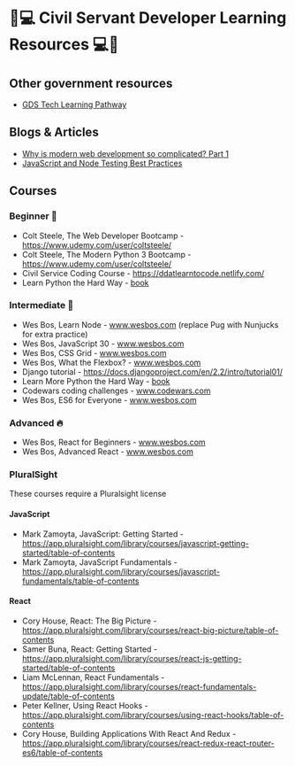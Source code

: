 
# 🔰💻 Civil Servant Developer Learning Resources 💻🔰

## Other government resources

* [GDS Tech Learning Pathway](https://gds-tech-learning-pathway.cloudapps.digital/#learning-pathways-at-gds)

## Blogs & Articles

* [Why is modern web development so complicated? Part 1](https://www.vrk.dev/2019/07/11/why-is-modern-web-development-so-complicated-a-long-yet-hasty-explanation-part-1/)
* [JavaScript and Node Testing Best Practices](https://github.com/goldbergyoni/javascript-testing-best-practices/blob/master/readme.md)

## Courses

### Beginner 👶

* Colt Steele, The Web Developer Bootcamp - https://www.udemy.com/user/coltsteele/
* Colt Steele, The Modern Python 3 Bootcamp - https://www.udemy.com/user/coltsteele/
* Civil Service Coding Course - https://ddatlearntocode.netlify.com/
* Learn Python the Hard Way - [book](https://www.amazon.co.uk/Learn-Python-Hard-Way-Introduction/dp/0134692888/ref=pd_sim_14_2/259-2932589-9826438?_encoding=UTF8&pd_rd_i=0134692888&pd_rd_r=7e445ed2-9d27-4fe9-a993-b80baca3e763&pd_rd_w=CX9la&pd_rd_wg=Vdjwf&pf_rd_p=1b8636ae-4f21-4403-a813-e8849dd46de4&pf_rd_r=0KP9VXVBYZB1Y63ZMKA9&psc=1&refRID=0KP9VXVBYZB1Y63ZMKA9)

### Intermediate 👩

* Wes Bos, Learn Node - www.wesbos.com (replace Pug with Nunjucks for extra practice)
* Wes Bos, JavaScript 30 - www.wesbos.com
* Wes Bos, CSS Grid - www.wesbos.com
* Wes Bos, What the Flexbox? - www.wesbos.com
* Django tutorial - https://docs.djangoproject.com/en/2.2/intro/tutorial01/
* Learn More Python the Hard Way - [book](https://www.amazon.co.uk/Learn-More-Python-Hard-Way/dp/0134123484/ref=pd_bxgy_14_img_2/259-2932589-9826438?_encoding=UTF8&pd_rd_i=0134123484&pd_rd_r=2578a3af-cd09-472e-ab3c-a2d8b83d85df&pd_rd_w=6VY7l&pd_rd_wg=4Ie90&pf_rd_p=7a9d3b22-47b7-4932-be38-57f4219c3325&pf_rd_r=W7QGF06SKXHP5CJAFNXH&psc=1&refRID=W7QGF06SKXHP5CJAFNXH)
* Codewars coding challenges - www.codewars.com 
* Wes Bos, ES6 for Everyone - www.wesbos.com

### Advanced 🔥

* Wes Bos, React for Beginners - www.wesbos.com
* Wes Bos, Advanced React - www.wesbos.com

### PluralSight
These courses require a Pluralsight license

#### JavaScript
* Mark Zamoyta, JavaScript: Getting Started - https://app.pluralsight.com/library/courses/javascript-getting-started/table-of-contents
* Mark Zamoyta, JavaScript Fundamentals - https://app.pluralsight.com/library/courses/javascript-fundamentals/table-of-contents

#### React
* Cory House, React: The Big Picture - https://app.pluralsight.com/library/courses/react-big-picture/table-of-contents
* Samer Buna, React: Getting Started - https://app.pluralsight.com/library/courses/react-js-getting-started/table-of-contents
* Liam McLennan, React Fundamentals - https://app.pluralsight.com/library/courses/react-fundamentals-update/table-of-contents
* Peter Kellner, Using React Hooks - https://app.pluralsight.com/library/courses/using-react-hooks/table-of-contents
* Cory House, Building Applications With React And Redux - https://app.pluralsight.com/library/courses/react-redux-react-router-es6/table-of-contents
